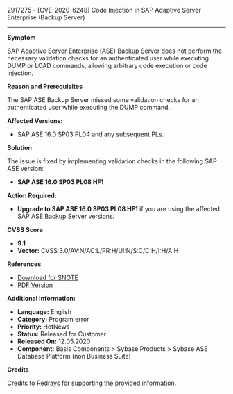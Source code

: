 2917275 - [CVE-2020-6248] Code Injection in SAP Adaptive Server Enterprise (Backup Server)

---

**Symptom**

SAP Adaptive Server Enterprise (ASE) Backup Server does not perform the necessary validation checks for an authenticated user while executing DUMP or LOAD commands, allowing arbitrary code execution or code injection.

**Reason and Prerequisites**

The SAP ASE Backup Server missed some validation checks for an authenticated user while executing the DUMP command.

**Affected Versions:**

- SAP ASE 16.0 SP03 PL04 and any subsequent PLs.

**Solution**

The issue is fixed by implementing validation checks in the following SAP ASE version:

- **SAP ASE 16.0 SP03 PL08 HF1**

**Action Required:**

- **Upgrade to SAP ASE 16.0 SP03 PL08 HF1** if you are using the affected SAP ASE Backup Server versions.

**CVSS Score**

- **9.1**
- **Vector:** CVSS:3.0/AV:N/AC:L/PR:H/UI:N/S:C/C:H/I:H/A:H

**References**

- [Download for SNOTE](https://notesdownloads.sap.com/note/0040000000795732020)
- [PDF Version](https://userapps.support.sap.com/sap/support/sfm/notes/print/0002917275?language=en-US&token=A6873B5950891C1177BE0DE5F374A24E)

**Additional Information:**

- **Language:** English
- **Category:** Program error
- **Priority:** HotNews
- **Status:** Released for Customer
- **Released On:** 12.05.2020
- **Component:** Basis Components > Sybase Products > Sybase ASE Database Platform (non Business Suite)

**Credits**

Credits to [Redrays](https://redrays.io) for supporting the provided information.